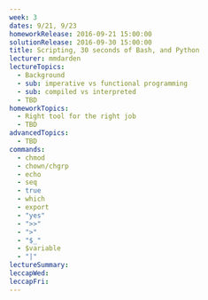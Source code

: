 ```yaml
---
week: 3
dates: 9/21, 9/23
homeworkRelease: 2016-09-21 15:00:00
solutionRelease: 2016-09-30 15:00:00
title: Scripting, 30 seconds of Bash, and Python
lecturer: mmdarden
lectureTopics:
  - Background
  - sub: imperative vs functional programming
  - sub: compiled vs interpreted
  - TBD
homeworkTopics:
  - Right tool for the right job
  - TBD
advancedTopics:
  - TBD
commands:
  - chmod
  - chown/chgrp
  - echo
  - seq
  - true
  - which
  - export
  - "yes"
  - ">>"
  - ">"
  - "$_"
  - $variable
  - "|"
lectureSummary:
leccapWed:
leccapFri:
---
```


